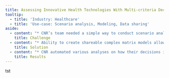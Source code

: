 ```yaml
---
title: Assessing Innovative Health Technologies With Multi-criteria Decision Analysis
tooltip:
  - title: 'Industry: Healthcare'
  - title: 'Use-case: Scenario analysis, Modeling, Data sharing'
aside:
  - content: "* CNR’s team needed a simple way to conduct scenario analysis that can be shared among colleagues and stakeholders in the healthcare industry.\r\n\r\n* Conducting multi-criteria decision analysis to evaluate the introduction of innovative health technologies in Italy’s hospitals.\r\n"
    title: Challenge
  - content: "* Ability to create shareable complex matrix models allows CNR to be always updated on their latest health technology assessments.\r\n\r\n* The possibility of hiding some data allows CNR to maintain the most complete objectivity in their evaluations. \r\n\r\n* Automated scenario analysis to compare, in seconds, various guidelines for patients with congenital or rare diseases.\r\n"
    title: Solution
  - content: "* CNR automated various analyses on how their decisions impact patients’ health and hospital budgets.\r\n\r\n* CNR can carry out Health Technology Assessment Reports in a short amount of time and immediately share the results with top management. Visyond being cloud-based makes it a perfect tool for remote collaboration.\r\n\r\n* It is now possible to easily create interactive dashboards and modify them in real-time with variable parameters.\r\n"
    title: Results
---
```

tst
